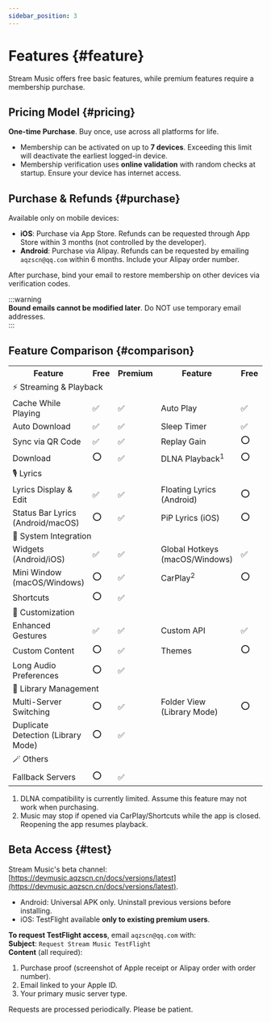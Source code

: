 ```yaml
---
sidebar_position: 3
---
```


# Features {#feature}

Stream Music offers free basic features, while premium features require a membership purchase.

## Pricing Model {#pricing}

**One-time Purchase**. Buy once, use across all platforms for life.

- Membership can be activated on up to **7 devices**. Exceeding this limit will deactivate the earliest logged-in device.
- Membership verification uses **online validation** with random checks at startup. Ensure your device has internet access.

## Purchase & Refunds {#purchase}

Available only on mobile devices:

- **iOS**: Purchase via App Store. Refunds can be requested through App Store within 3 months (not controlled by the developer).
- **Android**: Purchase via Alipay. Refunds can be requested by emailing `aqzscn@qq.com` within 6 months. Include your Alipay order number.

After purchase, bind your email to restore membership on other devices via verification codes.  

:::warning  
**Bound emails cannot be modified later**. Do NOT use temporary email addresses.  
:::

## Feature Comparison {#comparison}

<table>
  <tr>
    <th>Feature</th>
    <th>Free</th>
    <th>Premium</th>
    <th>Feature</th>
    <th>Free</th>
    <th>Premium</th>
  </tr>
  <tr>
    <td colspan="6" class="text-center text-bold">⚡️ Streaming & Playback</td>
  </tr>
  <tr>
    <td>Cache While Playing</td>
    <td>✅</td>
    <td>✅</td>
    <td>Auto Play</td>
    <td>✅</td>
    <td>✅</td>
  </tr>
  <tr>
    <td>Auto Download</td>
    <td>✅</td>
    <td>✅</td>
    <td>Sleep Timer</td>
    <td>✅</td>
    <td>✅</td>
  </tr>
  <tr>
    <td>Sync via QR Code</td>
    <td>✅</td>
    <td>✅</td>
    <td>Replay Gain</td>
    <td>⭕️</td>
    <td>✅</td>
  </tr>
  <tr>
    <td>Download</td>
    <td>⭕️</td>
    <td>✅</td>
    <td>DLNA Playback<sup>1</sup></td>
    <td>⭕️</td>
    <td>✅</td>
  </tr>
  <tr>
    <td colspan="6" class="text-center text-bold">🎙️ Lyrics</td>
  </tr>
  <tr>
    <td>Lyrics Display & Edit</td>
    <td>✅</td>
    <td>✅</td>
    <td>Floating Lyrics (Android)</td>
    <td>⭕️</td>
    <td>✅</td>
  </tr>
  <tr>
    <td>Status Bar Lyrics (Android/macOS)</td>
    <td>⭕️</td>
    <td>✅</td>
    <td>PiP Lyrics (iOS)</td>
    <td>⭕️</td>
    <td>✅</td>
  </tr>
  <tr>
    <td colspan="6" class="text-center text-bold">📱 System Integration</td>
  </tr>
  <tr>
    <td>Widgets (Android/iOS)</td>
    <td>✅</td>
    <td>✅</td>
    <td>Global Hotkeys (macOS/Windows)</td>
    <td>✅</td>
    <td>✅</td>
  </tr>
  <tr>
    <td>Mini Window (macOS/Windows)</td>
    <td>⭕️</td>
    <td>✅</td>
    <td>CarPlay<sup>2</sup></td>
    <td>⭕️</td>
    <td>✅</td>
  </tr>
  <tr>
    <td>Shortcuts</td>
    <td>⭕️</td>
    <td>✅</td>
    <td colspan="3"></td>
  </tr>
  <tr>
    <td colspan="6" class="text-center text-bold">🎈 Customization</td>
  </tr>
  <tr>
    <td>Enhanced Gestures</td>
    <td>✅</td>
    <td>✅</td>
    <td>Custom API</td>
    <td>✅</td>
    <td>✅</td>
  </tr>
  <tr>
    <td>Custom Content</td>
    <td>⭕️</td>
    <td>✅</td>
    <td>Themes</td>
    <td>⭕️</td>
    <td>✅</td>
  </tr>
  <tr>
    <td>Long Audio Preferences</td>
    <td>⭕️</td>
    <td>✅</td>
    <td colspan="3"></td>
  </tr>
  <tr>
    <td colspan="6" class="text-center text-bold">📁 Library Management</td>
  </tr>
  <tr>
    <td>Multi-Server Switching</td>
    <td>⭕️</td>
    <td>✅</td>
    <td>Folder View (Library Mode)</td>
    <td>⭕️</td>
    <td>✅</td>
  </tr>
  <tr>
    <td>Duplicate Detection (Library Mode)</td>
    <td>⭕️</td>
    <td>✅</td>
    <td colspan="3"></td>
  </tr>
  <tr>
    <td colspan="6" class="text-center text-bold">🪄 Others</td>
  </tr>
  <tr>
    <td>Fallback Servers</td>
    <td>⭕️</td>
    <td>✅</td>
    <td colspan="3"></td>
  </tr>
</table>

1. DLNA compatibility is currently limited. Assume this feature may not work when purchasing.
2. Music may stop if opened via CarPlay/Shortcuts while the app is closed. Reopening the app resumes playback.

## Beta Access {#test}

Stream Music's beta channel: [https://devmusic.aqzscn.cn/docs/versions/latest](https://devmusic.aqzscn.cn/docs/versions/latest).  
- Android: Universal APK only. Uninstall previous versions before installing.  
- iOS: TestFlight available **only to existing premium users**.  

**To request TestFlight access**, email `aqzscn@qq.com` with:  
**Subject**: `Request Stream Music TestFlight`  
**Content** (all required):  
1. Purchase proof (screenshot of Apple receipt or Alipay order with order number).  
2. Email linked to your Apple ID.  
3. Your primary music server type.  

Requests are processed periodically. Please be patient.